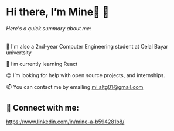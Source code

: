 # Hi there, I’m Mine👋 👋


 ###### Here's a quick summary about me:

🏫 I'm also a 2nd-year Computer Engineering student at Celal Bayar univertsity 

🌱 I’m currently learning React 

😊 I’m looking for help with open source projects, and internships.

📫 You can contact me by emailing mi.altg01@gmail.com


## 🤝 Connect with me:

<a>https://www.linkedin.com/in/mine-a-b594281b8/</a>









